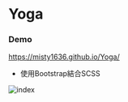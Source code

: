 # Yoga
### Demo 
https://misty1636.github.io/Yoga/
+ 使用Bootstrap結合SCSS

![index](https://user-images.githubusercontent.com/47848363/57984701-fa04ab00-7a90-11e9-9488-0b4db83993bc.png)

